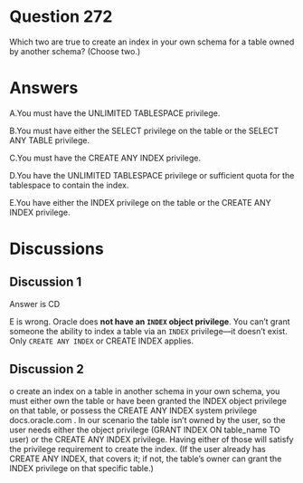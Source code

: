 # Question 272
Which two are true to create an index in your own schema for a table owned by another schema? (Choose two.)

# Answers
A.You must have the UNLIMITED TABLESPACE privilege.

B.You must have either the SELECT privilege on the table or the SELECT ANY TABLE privilege.

C.You must have the CREATE ANY INDEX privilege.

D.You have the UNLIMITED TABLESPACE privilege or sufficient quota for the tablespace to contain the index.

E.You have either the INDEX privilege on the table or the CREATE ANY INDEX privilege.

# Discussions
## Discussion 1
Answer is CD

E is wrong.
  Oracle does **not have an `INDEX` object privilege**. You can’t grant someone the ability to index a table via an `INDEX` privilege—it doesn’t exist. Only `CREATE ANY INDEX` or CREATE INDEX applies.

## Discussion 2
o create an index on a table in another schema in your own schema, you must either own the table or have been granted the INDEX object privilege on that table, or possess the CREATE ANY INDEX system privilege​
docs.oracle.com
. In our scenario the table isn’t owned by the user, so the user needs either the object privilege (GRANT INDEX ON table_name TO user) or the CREATE ANY INDEX privilege. Having either of those will satisfy the privilege requirement to create the index. (If the user already has CREATE ANY INDEX, that covers it; if not, the table’s owner can grant the INDEX privilege on that specific table.)

